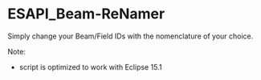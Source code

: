 # ESAPI_Beam-ReNamer
Simply change your Beam/Field IDs with the nomenclature of your choice.

Note:
- script is optimized to work with Eclipse 15.1
